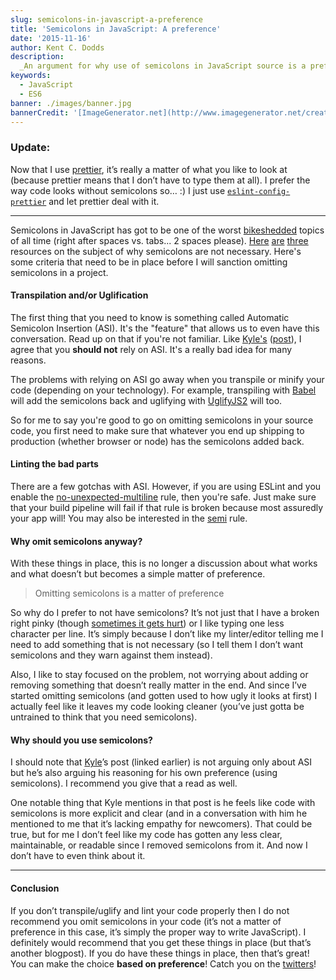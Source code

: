 ```yaml
---
slug: semicolons-in-javascript-a-preference
title: 'Semicolons in JavaScript: A preference'
date: '2015-11-16'
author: Kent C. Dodds
description:
  _An argument for why use of semicolons in JavaScript source is a preference_
keywords:
  - JavaScript
  - ES6
banner: ./images/banner.jpg
bannerCredit: '[ImageGenerator.net](http://www.imagegenerator.net/create/clippy/)'
---
```


### Update:

Now that I use [prettier](https://github.com/prettier/prettier), it’s really a
matter of what you like to look at (because prettier means that I don’t have to
type them at all). I prefer the way code looks without semicolons so… :) I just
use [`eslint-config-prettier`](https://npm.im/eslint-config-prettier) and let
prettier deal with it.

---

Semicolons in JavaScript has got to be one of the worst
[bikeshedded](https://en.wikipedia.org/wiki/Parkinson%27s_law_of_triviality)
topics of all time (right after spaces vs. tabs... 2 spaces please).
[Here](http://blog.izs.me/post/2353458699/an-open-letter-to-javascript-leaders-regarding)
[are](http://inimino.org/~inimino/blog/javascript_semicolons)
[three](https://www.youtube.com/watch?v=gsfbh17Ax9I) resources on the subject of
why semicolons are not necessary. Here's some criteria that need to be in place
before I will sanction omitting semicolons in a project.

#### Transpilation and/or Uglification

The first thing that you need to know is something called Automatic Semicolon
Insertion (ASI). It's the "feature" that allows us to even have this
conversation. Read up on that if you're not familiar. Like
[Kyle's](https://medium.com/u/5dccb9bb4625)
([post](http://blog.getify.com/not-all-semicolons/)), I agree that you **should
not** rely on ASI. It's a really bad idea for many reasons.

The problems with relying on ASI go away when you transpile or minify your code
(depending on your technology). For example, transpiling with
[Babel](http://babeljs.io/) will add the semicolons back and uglifying with
[UglifyJS2](https://github.com/mishoo/UglifyJS2) will too.

So for me to say you're good to go on omitting semicolons in your source code,
you first need to make sure that whatever you end up shipping to production
(whether browser or node) has the semicolons added back.

#### Linting the bad parts

There are a few gotchas with ASI. However, if you are using ESLint and you
enable the
[no-unexpected-multiline](http://eslint.org/docs/rules/no-unexpected-multiline)
rule, then you're safe. Just make sure that your build pipeline will fail if
that rule is broken because most assuredly your app will! You may also be
interested in the [semi](http://eslint.org/docs/rules/semi) rule.

#### Why omit semicolons anyway?

With these things in place, this is no longer a discussion about what works and
what doesn’t but becomes a simple matter of preference.

> Omitting semicolons is a matter of preference

So why do I prefer to not have semicolons? It’s not just that I have a broken
right pinky (though
[sometimes it gets hurt](https://twitter.com/kentcdodds/status/925901200624558080))
or I like typing one less character per line. It’s simply because I don’t like
my linter/editor telling me I need to add something that is not necessary (so I
tell them I don’t want semicolons and they warn against them instead).

Also, I like to stay focused on the problem, not worrying about adding or
removing something that doesn’t really matter in the end. And since I’ve started
omitting semicolons (and gotten used to how ugly it looks at first) I actually
feel like it leaves my code looking cleaner (you’ve just gotta be untrained to
think that you need semicolons).

#### Why should you use semicolons?

I should note that [Kyle](https://medium.com/@getify)’s post (linked earlier) is
not arguing only about ASI but he’s also arguing his reasoning for his own
preference (using semicolons). I recommend you give that a read as well.

One notable thing that Kyle mentions in that post is he feels like code with
semicolons is more explicit and clear (and in a conversation with him he
mentioned to me that it’s lacking empathy for newcomers). That could be true,
but for me I don’t feel like my code has gotten any less clear, maintainable, or
readable since I removed semicolons from it. And now I don’t have to even think
about it.

---

#### Conclusion

If you don’t transpile/uglify and lint your code properly then I do not
recommend you omit semicolons in your code (it’s not a matter of preference in
this case, it’s simply the proper way to write JavaScript). I definitely would
recommend that you get these things in place (but that’s another blogpost). If
you do have these things in place, then that’s great! You can make the choice
**based on preference**! Catch you on the
[twitters](https://twitter.com/kentcdodds)!

